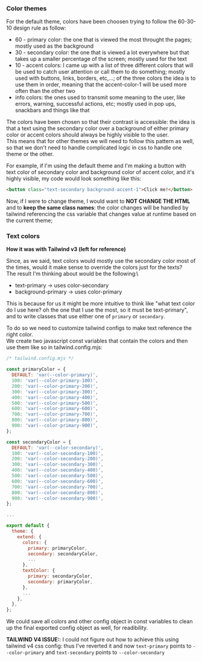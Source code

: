 ### Color themes

For the default theme, colors have been choosen trying to follow the 60-30-10 design rule as follow:

- 60 - primary color: the one that is viewed the most throught the pages; mostly used as the background
- 30 - secondary color: the one that is viewed a lot everywhere but that takes up a smaller percentage of the screen; mostly used for the text
- 10 - accent colors: I came up with a list of three different colors that will be used to catch user attention or call them to do something; mostly used with buttons, links, borders, etc,...; of the three colors the idea is to use them in order, meaning that the accent-color-1 will be used more often than the other two
- info colors: the ones used to transmit some meaning to the user, like errors, warning, successful actions, etc; mostly used in pop ups, snackbars and things like that

The colors have been chosen so that their contrast is accessible: the idea is that a text using the secondary color over a background of either primary color or accent colors should always be highly visible to the user.\
This means that for other themes we will need to follow this pattern as well, so that we don't need to handle complicated logic in css to handle one theme or the other.

For example, if I'm using the default theme and I'm making a button with text color of secondary color and background color of accent color, and it's highly visible, my code would look something like this:

```html
<button class="text-secondary background-accent-1">Click me!</button>
```

Now, if I were to change theme, I would want to **NOT CHANGE THE HTML** and to **keep the same class names**: the color changes will be handled by tailwind referencing the css variable that changes value at runtime based on the current theme;

### Text colors

**How it was with Tailwind v3 (left for reference)**

Since, as we said, text colors would mostly use the secondary color most of the times, would it make sense to override the colors just for the texts?\
The result I'm thinking about would be the following:\

- text-primary -> uses color-secondary
- background-primary -> uses color-primary

This is because for us it might be more intuitive to think like "what text color do I use here? oh the one that I use the most, so it must be text-primary", and to write classes that use either one of `primary` or `secondary`.

To do so we need to customize tailwind configs to make text reference the right color.\
We create two javascript const variables that contain the colors and then use them like so in tailwind.config.mjs:

```js
/* tailwind.config.mjs */

const primaryColor = {
  DEFAULT: 'var(--color-primary)',
  100: 'var(--color-primary-100)',
  200: 'var(--color-primary-200)',
  300: 'var(--color-primary-300)',
  400: 'var(--color-primary-400)',
  500: 'var(--color-primary-500)',
  600: 'var(--color-primary-600)',
  700: 'var(--color-primary-700)',
  800: 'var(--color-primary-800)',
  900: 'var(--color-primary-900)',
};

const secondaryColor = {
  DEFAULT: 'var(--color-secondary)',
  100: 'var(--color-secondary-100)',
  200: 'var(--color-secondary-200)',
  300: 'var(--color-secondary-300)',
  400: 'var(--color-secondary-400)',
  500: 'var(--color-secondary-500)',
  600: 'var(--color-secondary-600)',
  700: 'var(--color-secondary-700)',
  800: 'var(--color-secondary-800)',
  900: 'var(--color-secondary-900)',
};

...

export default {
  theme: {
    extend: {
      colors: {
        primary: primaryColor,
        secondary: secondaryColor,
        ...
      },
      textColor: {
        primary: secondaryColor,
        secondary: primaryColor,
      },
      ...
    },
  },
};
```

We could save all colors and other config object in const variables to clean up the final exported config object as well, for readibility.

**TAILWIND V4 ISSUE:**: I could not figure out how to achieve this using tailwind v4 css config: thus I've reverted it and now `text-primary` points to `--color-primary` and `text-secondary` points to `--color-secondary`
